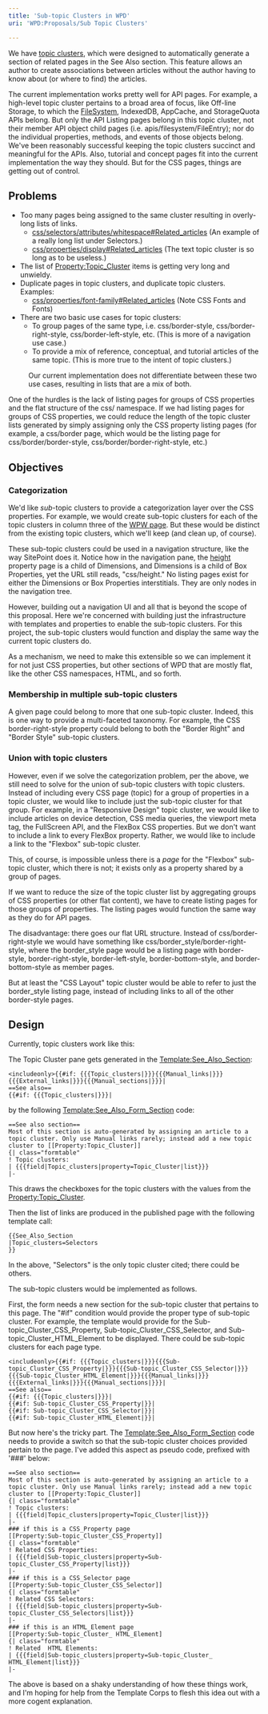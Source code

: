 ```yaml
---
title: 'Sub-topic Clusters in WPD'
uri: 'WPD:Proposals/Sub Topic Clusters'

---
```

We have [topic clusters](/WPD:Implementation_Patterns/Templates#Topics.2C_Topic_Clusters.2C_See_Also), which were designed to automatically generate a section of related pages in the See Also section. This feature allows an author to create associations between articles without the author having to know about (or where to find) the articles.

The current implementation works pretty well for API pages. For example, a high-level topic cluster pertains to a broad area of focus, like Off-line Storage, to which the [FileSystem](/apis/filesystem), IndexedDB, AppCache, and StorageQuota APIs belong. But only the API Listing pages belong in this topic cluster, not their member API object child pages (i.e. apis/filesystem/FileEntry); nor do the individual properties, methods, and events of those objects belong. We've been reasonably successful keeping the topic clusters succinct and meaningful for the APIs. Also, tutorial and concept pages fit into the current implementation the way they should. But for the CSS pages, things are getting out of control.

## Problems

-   Too many pages being assigned to the same cluster resulting in overly-long lists of links.
    -   [css/selectors/attributes/whitespace\#Related\_articles](/css/selectors/attributes/whitespace#Related_articles) (An example of a really long list under Selectors.)
    -   [css/properties/display\#Related\_articles](/css/properties/display#Related_articles) (The text topic cluster is so long as to be useless.)
-   The list of [Property:Topic\_Cluster](/Property:Topic_Cluster) items is getting very long and unwieldy.
-   Duplicate pages in topic clusters, and duplicate topic clusters. Examples:
    -   [css/properties/font-family\#Related\_articles](/css/properties/font-family#Related_articles) (Note CSS Fonts and Fonts)
-   There are two basic use cases for topic clusters:
    -   To group pages of the same type, i.e. css/border-style, css/border-right-style, css/border-left-style, etc. (This is more of a navigation use case.)
    -   To provide a mix of reference, conceptual, and tutorial articles of the same topic. (This is more true to the intent of topic clusters.)

<dl>
<dd>
Our current implementation does not differentiate between these two use cases, resulting in lists that are a mix of both.

</dd>
</dl>
One of the hurdles is the lack of listing pages for groups of CSS properties and the flat structure of the css/ namespace. If we had listing pages for groups of CSS properties, we could reduce the length of the topic cluster lists generated by simply assigning only the CSS property listing pages (for example, a css/border page, which would be the listing page for css/border/border-style, css/border/border-right-style, etc.)

## Objectives

### Categorization

We'd like *sub*-topic clusters to provide a categorization layer over the CSS properties. For example, we would create sub-topic clusters for each of the topic clusters in column three of the [WPW page](/Meta:web_platform_wednesday). But these would be distinct from the existing topic clusters, which we'll keep (and clean up, of course).

These sub-topic clusters could be used in a navigation structure, like the way SitePoint does it. Notice how in the navigation pane, the [height](http://reference.sitepoint.com/css/height) property page is a child of Dimensions, and Dimensions is a child of Box Properties, yet the URL still reads, "css/height." No listing pages exist for either the Dimensions or Box Properties interstitials. They are only nodes in the navigation tree.

However, building out a navigation UI and all that is beyond the scope of this proposal. Here we're concerned with building just the infrastructure with templates and properties to enable the sub-topic clusters. For this project, the sub-topic clusters would function and display the same way the current topic clusters do.

As a mechanism, we need to make this extensible so we can implement it for not just CSS properties, but other sections of WPD that are mostly flat, like the other CSS namespaces, HTML, and so forth.

### Membership in multiple sub-topic clusters

A given page could belong to more that one sub-topic cluster. Indeed, this is one way to provide a multi-faceted taxonomy. For example, the CSS border-right-style property could belong to both the "Border Right" and "Border Style" sub-topic clusters.

### Union with topic clusters

However, even if we solve the categorization problem, per the above, we still need to solve for the union of sub-topic clusters with topic clusters. Instead of including every CSS page (topic) for a group of properties in a topic cluster, we would like to include just the sub-topic cluster for that group. For example, in a "Responsive Design" topic cluster, we would like to include articles on device detection, CSS media queries, the viewport meta tag, the FullScreen API, and the FlexBox CSS properties. But we don't want to include a link to every FlexBox property. Rather, we would like to include a link to the "Flexbox" sub-topic cluster.

This, of course, is impossible unless there is a *page* for the "Flexbox" sub-topic cluster, which there is not; it exists only as a property shared by a group of pages.

If we want to reduce the size of the topic cluster list by aggregating groups of CSS properties (or other flat content), we have to create listing pages for those groups of properties. The listing pages would function the same way as they do for API pages.

The disadvantage: there goes our flat URL structure. Instead of css/border-right-style we would have something like css/border\_style/border-right-style, where the border\_style page would be a listing page with border-style, border-right-style, border-left-style, border-bottom-style, and border-bottom-style as member pages.

But at least the "CSS Layout" topic cluster would be able to refer to just the border\_style listing page, instead of including links to all of the other border-style pages.

## Design

Currently, topic clusters work like this:

The Topic Cluster pane gets generated in the [Template:See\_Also\_Section](/Template:See_Also_Section):

    <includeonly>{{#if: {{{Topic_clusters|}}}{{{Manual_links|}}}{{{External_links|}}}{{{Manual_sections|}}}|
    ==See also==
    {{#if: {{{Topic_clusters|}}}|

by the following [Template:See\_Also\_Form\_Section](/Template:See_Also_Form_Section) code:

    ==See also section==
    Most of this section is auto-generated by assigning an article to a topic cluster. Only use Manual links rarely; instead add a new topic cluster to [[Property:Topic_Cluster]]
    {| class="formtable"
    ! Topic clusters:
    | {{{field|Topic_clusters|property=Topic_Cluster|list}}}
    |-

This draws the checkboxes for the topic clusters with the values from the [Property:Topic\_Cluster](/Property:Topic_Cluster).

Then the list of links are produced in the published page with the following template call:

    {{See_Also_Section
    |Topic_clusters=Selectors
    }}

In the above, "Selectors" is the only topic cluster cited; there could be others.

The sub-topic clusters would be implemented as follows.

First, the form needs a new section for the sub-topic cluster that pertains to this page. The "\#if" condition would provide the proper type of sub-topic cluster. For example, the template would provide for the Sub-topic\_Cluster\_CSS\_Property, Sub-topic\_Cluster\_CSS\_Selector, and Sub-topic\_Cluster\_HTML\_Element to be displayed. There could be sub-topic clusters for each page type.

    <includeonly>{{#if: {{{Topic_clusters|}}}{{{Sub-topic_Cluster_CSS_Property|}}}{{{Sub-topic_Cluster_CSS_Selector|}}}{{{Sub-topic_Cluster_HTML_Element|}}}{{{Manual_links|}}}{{{External_links|}}}{{{Manual_sections|}}}|
    ==See also==
    {{#if: {{{Topic_clusters|}}}|
    {{#if: Sub-topic_Cluster_CSS_Property|}}|
    {{#if: Sub-topic_Cluster_CSS_Selector|}}|
    {{#if: Sub-topic_Cluster_HTML_Element|}}|

But now here's the tricky part. The [Template:See\_Also\_Form\_Section](/Template:See_Also_Form_Section) code needs to provide a switch so that the sub-topic cluster choices provided pertain to the page. I've added this aspect as pseudo code, prefixed with '\#\#\#' below:

    ==See also section==
    Most of this section is auto-generated by assigning an article to a topic cluster. Only use Manual links rarely; instead add a new topic cluster to [[Property:Topic_Cluster]]
    {| class="formtable"
    ! Topic clusters:
    | {{{field|Topic_clusters|property=Topic_Cluster|list}}}
    |-
    ### if this is a CSS_Property page
    [[Property:Sub-topic_Cluster_CSS_Property]]
    {| class="formtable"
    ! Related CSS Properties:
    | {{{field|Sub-topic_clusters|property=Sub-topic_Cluster_CSS_Property|list}}}
    |-
    ### if this is a CSS_Selector page
    [[Property:Sub-topic_Cluster_CSS_Selector]]
    {| class="formtable"
    ! Related CSS Selectors:
    | {{{field|Sub-topic_clusters|property=Sub-topic_Cluster_CSS_Selectors|list}}}
    |-
    ### if this is an HTML_Element page
    [[Property:Sub-topic_Cluster_ HTML_Element]
    {| class="formtable"
    ! Related  HTML Elements:
    | {{{field|Sub-topic_clusters|property=Sub-topic_Cluster_ HTML_Element|list}}}
    |-

The above is based on a shaky understanding of how these things work, and I'm hoping for help from the Template Corps to flesh this idea out with a more cogent explanation.
